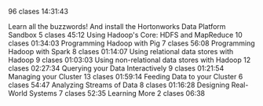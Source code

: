96 clases 14:31:43

Learn all the buzzwords! And install the Hortonworks Data Platform Sandbox 5 clases 45:12
Using Hadoop's Core: HDFS and MapReduce 10 clases 01:34:03
Programming Hadoop with Pig 7 clases 56:08
Programming Hadoop with Spark 8 clases 01:14:07
Using relational data stores with Hadoop 9 clases 01:03:03
Using non-relational data stores with Hadoop 12 clases 02:27:34
Querying your Data Interactively 9 clases 01:21:54
Managing your Cluster 13 clases 01:59:14
Feeding Data to your Cluster 6 clases 54:47
Analyzing Streams of Data 8 clases 01:16:28
Designing Real-World Systems 7 clases 52:35
Learning More 2 clases 06:38

